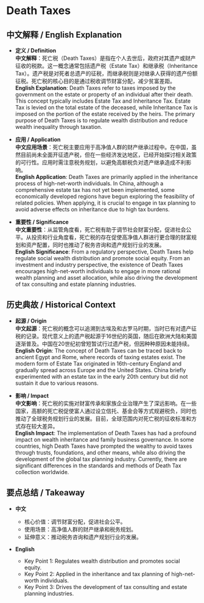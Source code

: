 # Death Taxes

## 中文解释 / English Explanation

* **定义 / Definition**  
  **中文解释**：死亡税（Death Taxes）是指在个人去世后，政府对其遗产或财产征收的税款。这一概念通常包括遗产税（Estate Tax）和继承税（Inheritance Tax）。遗产税是对死者总遗产的征税，而继承税则是对继承人获得的遗产份额征税。死亡税的核心目的是通过税收调节财富分配，减少贫富差距。  
  **English Explanation**: Death Taxes refer to taxes imposed by the government on the estate or property of an individual after their death. This concept typically includes Estate Tax and Inheritance Tax. Estate Tax is levied on the total estate of the deceased, while Inheritance Tax is imposed on the portion of the estate received by the heirs. The primary purpose of Death Taxes is to regulate wealth distribution and reduce wealth inequality through taxation.

* **应用 / Application**  
  **中文应用场景**：死亡税主要应用于高净值人群的财产继承过程中。在中国，虽然目前尚未全面开征遗产税，但在一些经济发达地区，已经开始探讨相关政策的可行性。应用时需注意税务规划，以避免高额税负对遗产继承造成不利影响。  
  **English Application**: Death Taxes are primarily applied in the inheritance process of high-net-worth individuals. In China, although a comprehensive estate tax has not yet been implemented, some economically developed regions have begun exploring the feasibility of related policies. When applying, it is crucial to engage in tax planning to avoid adverse effects on inheritance due to high tax burdens.

* **重要性 / Significance**  
  **中文重要性**：从监管角度看，死亡税有助于调节社会财富分配，促进社会公平。从投资和行业角度看，死亡税的存在促使高净值人群进行更合理的财富规划和资产配置，同时也推动了税务咨询和遗产规划行业的发展。  
  **English Significance**: From a regulatory perspective, Death Taxes help regulate social wealth distribution and promote social equity. From an investment and industry perspective, the existence of Death Taxes encourages high-net-worth individuals to engage in more rational wealth planning and asset allocation, while also driving the development of tax consulting and estate planning industries.

## 历史典故 / Historical Context

* **起源 / Origin**  
  **中文起源**：死亡税的概念可以追溯到古埃及和古罗马时期，当时已有对遗产征税的记录。现代意义上的遗产税起源于16世纪的英国，随后在欧洲大陆和美国逐渐普及。中国在20世纪初曾短暂试行过遗产税，但因种种原因未能持续。  
  **English Origin**: The concept of Death Taxes can be traced back to ancient Egypt and Rome, where records of taxing estates exist. The modern form of Estate Tax originated in 16th-century England and gradually spread across Europe and the United States. China briefly experimented with an estate tax in the early 20th century but did not sustain it due to various reasons.

* **影响 / Impact**  
  **中文影响**：死亡税的实施对财富传承和家族企业治理产生了深远影响。在一些国家，高额的死亡税促使富人通过设立信托、基金会等方式规避税负，同时也推动了全球税务规划行业的发展。目前，全球范围内对死亡税的征收标准和方式存在较大差异。  
  **English Impact**: The implementation of Death Taxes has had a profound impact on wealth inheritance and family business governance. In some countries, high Death Taxes have prompted the wealthy to avoid taxes through trusts, foundations, and other means, while also driving the development of the global tax planning industry. Currently, there are significant differences in the standards and methods of Death Tax collection worldwide.

## 要点总结 / Takeaway

* **中文**  
  - 核心价值：调节财富分配，促进社会公平。  
  - 使用场景：高净值人群的财产继承和税务规划。  
  - 延伸意义：推动税务咨询和遗产规划行业的发展。

* **English**  
  - Key Point 1: Regulates wealth distribution and promotes social equity.  
  - Key Point 2: Applied in the inheritance and tax planning of high-net-worth individuals.  
  - Key Point 3: Drives the development of tax consulting and estate planning industries.